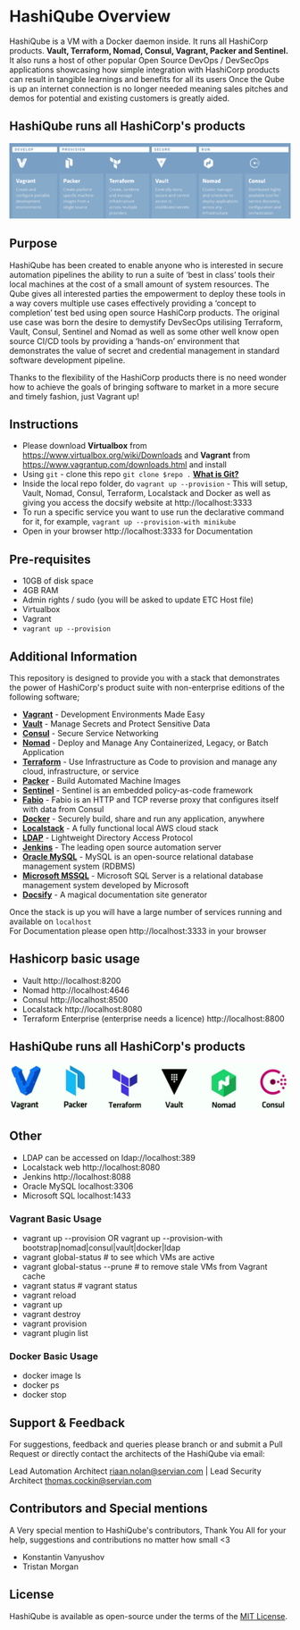 # HashiQube Overview
HashiQube is a VM with a Docker daemon inside. It runs all HashiCorp products. __Vault, Terraform, Nomad, Consul, Vagrant, Packer and Sentinel.__
It also runs a host of other popular Open Source DevOps / DevSecOps applications showcasing how simple integration with HashiCorp products can result in tangible learnings and benefits for all its users
Once the Qube is up an internet connection is no longer needed meaning sales pitches and demos for potential and existing customers is greatly aided.

## HashiQube runs all HashiCorp's products
![HashiQube](images/thestack.png?raw=true "HashiQube")

## Purpose
HashiQube has been created to enable anyone who is interested in secure automation pipelines the ability to run a suite of ‘best in class’ tools their local machines at the cost of a small amount of system resources.
The Qube gives all interested parties the empowerment  to  deploy these tools in a way covers multiple use cases effectively providing a ‘concept to completion’ test bed using open source HashiCorp products.
The original use case was born the desire to demystify DevSecOps utilising Terraform, Vault, Consul, Sentinel and Nomad as well as some other well know open source CI/CD tools by providing a ‘hands-on’ environment that demonstrates the value of secret and credential management in standard software development pipeline.

Thanks to the flexibility of the HashiCorp products there is no need wonder how to achieve the goals of bringing software to market in a more secure and timely fashion, just Vagrant up!

## Instructions
* Please download __Virtualbox__ from https://www.virtualbox.org/wiki/Downloads and __Vagrant__ from https://www.vagrantup.com/downloads.html and install
* Using `git` - clone this repo `git clone $repo .` [__What is Git?__](git/#git)
* Inside the local repo folder, do `vagrant up --provision` - This will setup, Vault, Nomad, Consul, Terraform, Localstack and Docker as well as giving you access the docsify website at http://localhost:3333
* To run a specific service you want to use run the declarative command for it, for example, `vagrant up --provision-with minikube`
* Open in your browser http://localhost:3333 for Documentation

## Pre-requisites
* 10GB of disk space
* 4GB RAM
* Admin rights / sudo (you will be asked to update ETC Host file)
* Virtualbox
* Vagrant
* `vagrant up --provision`

## Additional Information
This repository is designed to provide you with a stack that demonstrates the power of HashiCorp's product suite with non-enterprise editions of the following software;
* [__Vagrant__](hashicorp/#vagrant) - Development Environments Made Easy
* [__Vault__](hashicorp/#vault) - Manage Secrets and Protect Sensitive Data
* [__Consul__](hashicorp/#consul) - Secure Service Networking
* [__Nomad__](hashicorp/#nomad) - Deploy and Manage Any Containerized, Legacy, or Batch Application
* [__Terraform__](hashicorp/#terraform) - Use Infrastructure as Code to provision and manage any cloud, infrastructure, or service
* [__Packer__](hashicorp/#packer) - Build Automated Machine Images
* [__Sentinel__](hashicorp/#sentinel) - Sentinel is an embedded policy-as-code framework
* [__Fabio__](hashicorp/#fabio-load-balancer) - Fabio is an HTTP and TCP reverse proxy that configures itself with data from Consul
* [__Docker__](docker/#docker) - Securely build, share and run any application, anywhere
* [__Localstack__](localstack/#localstack) - A fully functional local AWS cloud stack
* [__LDAP__](ldap/#ldap) - Lightweight Directory Access Protocol
* [__Jenkins__](jenkins/#jenkins) - The leading open source automation server
* [__Oracle MySQL__](database/#oracle-mysql) - MySQL is an open-source relational database management system (RDBMS)
* [__Microsoft MSSQL__](database/#microsoft-sql-mssql-express) - Microsoft SQL Server is a relational database management system developed by Microsoft
* [__Docsify__](docsify/#docsify) - A magical documentation site generator

Once the stack is up you will have a large number of services running and available on `localhost` <br />
For Documentation please open http://localhost:3333 in your browser

## Hashicorp basic usage
* Vault http://localhost:8200
* Nomad http://localhost:4646
* Consul http://localhost:8500
* Localstack http://localhost:8080
* Terraform Enterprise (enterprise needs a licence) http://localhost:8800

## HashiQube runs all HashiCorp's products
![HashiQube](images/hashicorp_products.png?raw=true "HashiQube")

## Other
* LDAP can be accessed on ldap://localhost:389
* Localstack web http://localhost:8080
* Jenkins http://localhost:8088
* Oracle MySQL localhost:3306
* Microsoft SQL localhost:1433

### Vagrant Basic Usage
* vagrant up --provision OR vagrant up --provision-with bootstrap|nomad|consul|vault|docker|ldap
* vagrant global-status # to see which VMs are active
* vagrant global-status --prune # to remove stale VMs from Vagrant cache
* vagrant status # vagrant status
* vagrant reload
* vagrant up
* vagrant destroy
* vagrant provision
* vagrant plugin list

### Docker Basic Usage
* docker image ls
* docker ps
* docker stop

## Support & Feedback
For suggestions, feedback and queries please branch or and submit a Pull Request or directly contact the architects of the HashiQube via email:

Lead Automation Architect [riaan.nolan@servian.com](mailto:riaan.nolan@servian.com) | Lead Security Architect [thomas.cockin@servian.com](mailto:thomas.cockin@servian.com)    

## Contributors and Special mentions
A Very special mention to HashiQube's contributors, Thank You All for your help, suggestions and contributions no matter how small <3
 - Konstantin Vanyushov
 - Tristan Morgan

## License
HashiQube is available as open-source under the terms of the [MIT License](https://opensource.org/licenses/MIT).
